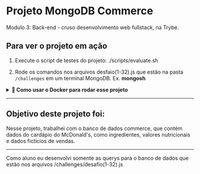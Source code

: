 # Projeto MongoDB Commerce

Modulo 3: Back-end - cruso desenvolvimento web fullstack, na Trybe.

## Para ver o projeto em ação
1. Execute o script de testes do projeto: ./scripts/evaluate.sh

2. Rode os comandos nos arquivos desfaio(1-32).js que estão na pasta `/challenges` em um terminal MongoDB. Ex. **mongosh**

<details>
  <summary>
    <strong>🐳 Como usar o Docker para rodar esse projeto</strong>
  </summary><br>

  - Para quem não possui o MongoDB instalado e está utilizando o docker, é necessário executar os testes localmente usando os seguintes passos:

  1. Acesse o terminal na raiz da pasta do projeto;
  2. Crie um container com um volume apontando para a pasta do projeto `docker run -d --name=nomeDoContainer -v "$PWD:/app" -p 27017:27017 mongo:5.0`;
  3. Com o container em execução, acesse o terminal do container `docker exec -it nomeDoContainer bash`;
  4. No terminal do container, acesse o diretório `/app` mapeado no volume conforme o passo 2;
  > Para restaurar o banco de dados é necessário que você esteja dentro do diretório `/app`. Para mais detalhes, veja o tópico: "♻️ Restaurando o banco de dados `commerce`".
  5. Por fim, execute o script de testes do projeto: `./scripts/evaluate.sh`.
  Se por algum motivo a execução do container for finalizada, basta iniciá-lo novamente com o comando `docker start nomeDoContainer` e seguir a partir do passo 3.

</details>

---
## Objetivo deste projeto foi:

Nesse projeto, trabalhei com o banco de dados commerce, que contém dados do cardápio do McDonald's, como ingredientes, valores nutricionais e dados fictícios de vendas.

---
Como aluno eu desenvolvi somente as querys para o banco de dados que estão nos arquivos /challenges/desafio(1-32).js
